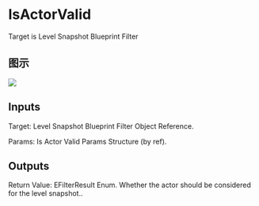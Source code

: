 # IsActorValid

Target is Level Snapshot Blueprint Filter

## 图示

![]($-20221218-19421730.png)

## Inputs

Target: Level Snapshot Blueprint Filter Object Reference.

Params: Is Actor Valid Params Structure (by ref).  

## Outputs

Return Value: EFilterResult Enum. Whether the actor should be considered for the level snapshot..

